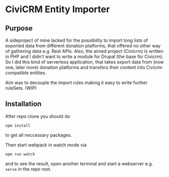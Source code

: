# CiviCRM Entity Importer

## Purpose

A sideproject of mine lacked for the possibility to import long lists of exported data from different donation platforms, that offered no other way of gathering data e.g. Rest APIs. Also, the aimed project (Civicrm) is
written in PHP and I didn't want to write a module for Drupal (the base for Civicrm). 
So I did this kind of serverless application, that takes export data from (now one, later more) donation platforms and transfers their content into Civicrm compatible entities. 

Aim was to decouple the import rules making it easy to write further ruleSets. (WIP)


## Installation

After repo clone you should do 
```
npm install
```
to get all neccessary packages.

Then start webpack in watch mode via 
```
npm run watch
```

and to see the result, open another terminal and start a webserver e.g. ```serve``` in the repo root.




